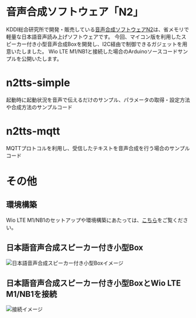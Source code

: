 音声合成ソフトウェア「N2」
=========================
KDDI総合研究所で開発・販売している[音声合成ソフトウェアN2](https://www.kddi-research.jp/products/n2.html)は、省メモリで軽量な日本語音声読み上げソフトウェアです。
今回、マイコン版を利用したスピーカー付き小型音声合成Boxを開発し、I2C経由で制御できるガジェットを用意いたしました。
Wio LTE M1/NB1と接続した場合のArduinoソースコードサンプルを公開いたします。

# n2tts-simple
起動時に起動状況を音声で伝えるだけのサンプル、パラメータの取得・設定方法や合成方法のサンプルコード

# n2tts-mqtt
MQTTプロトコルを利用し、受信したテキストを音声合成を行う場合のサンプルコード

# その他
## 環境構築
Wio LTE M1/NB1のセットアップや環境構築にあたっては、[こちら](https://github.com/SeeedJP/Wiki/blob/master/Wio_cell_lib_for_Arduino/home-ja.md)をご覧ください。


## 日本語音声合成スピーカー付き小型Box
![日本語音声合成スピーカー付き小型Boxイメージ](kdg-hacks-examples/n2/images/n2tts_box.jpg)

## 日本語音声合成スピーカー付き小型BoxとWio LTE M1/NB1を接続
![接続イメージ](kdg-hacks-examples/n2/images/wio_n2tts_box.jpg)


